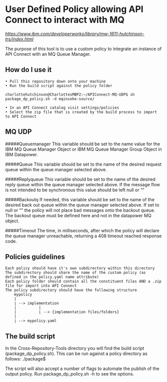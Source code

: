 # User Defined Policy allowing API Connect to interact with MQ

*https://www.ibm.com/developerworks/library/mw-1611-hutchinson-trs/index.html*

The purpose of this tool is to use a custom policy to integrate an instance of API Connect with an MQ Queue Manager.

## How do I use it 

    • Pull this repository down onto your machine
    • Run the build script against the policy folder
    
    charlottehutchinson@CharlottesMBP2:~/APIConnect-MQ-UDP$ sh package_dp_policy.sh -d mqinvoke-source/
    
    • In an API Connect catalog visit settings/policies
    • Select the zip file that is created by the build process to import to API Connect 


## MQ UDP
#####Queuemanager 
This variable should be set to the name value for the IBM MQ Queue Manager Object or IBM MQ Queue Manager Group Object in IBM Datapower. 

#####Queue
This variable should be set to the name of the desired request queue within the queue manager selected above.

#####Replyqueue
This variable should be set to the name of the desired reply queue within the queue manager selected above. If the message flow is not intended to be synchronous this value should be left null or “”

#####Backoutq
If needed, this variable should be set to the name of the desired back out queue within the queue manager selected above. If set to null or “” the policy will not place bad messages onto the backout queue. The backout queue must be defined here and not in the datapower MQ object. 

#####Timeout
The time, in milliseconds, after which the policy will declare the queue manager unreachable, returning a 408 timeout reached response code.

## Policies guidelines

    Each policy should have it's own subdirectory within this directory
    The subdirectory should share the name of the custom policy (as defined in the policy.yaml name attribute)
    Each policy folder should contain all the constituent files AND a .zip file for import into API Connect
    The policy subdirectory should have the following structure
        mypolicy
        |
        ⌊ --> implementation
        |          |
        |          ⌊ --> {implementation files/folders}
        |
        ⌊ --> mypolicy.yaml

## The build script

In the Cross-Repository-Tools directory you will find the build script (package_dp_policy.sh). This can be run against a policy directory as follows: ./package$

The script will also accept a number of flags to automate the publish of the output policy. Run package_dp_policy.sh -h to see the options. 
